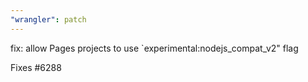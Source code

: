 ```yaml
---
"wrangler": patch
---
```


fix: allow Pages projects to use `experimental:nodejs_compat_v2" flag

Fixes #6288
